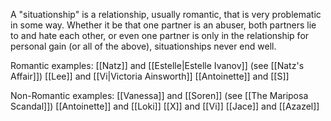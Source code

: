 A "situationship" is a relationship, usually romantic, that is very problematic in some way. Whether it be that one partner is an abuser, both partners lie to and hate each other, or even one partner is only in the relationship for personal gain (or all of the above), situationships never end well.

Romantic examples:
[[Natz]] and [[Estelle|Estelle Ivanov]] (see [[Natz's Affair]])
[[Lee]] and [[Vi|Victoria Ainsworth]] 
[[Antoinette]] and [[S]]

Non-Romantic examples:
[[Vanessa]] and [[Soren]] (see [[The Mariposa Scandal]])
[[Antoinette]] and [[Loki]]
[[X]] and [[Vi]] 
[[Jace]] and [[Azazel]]
